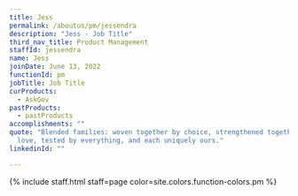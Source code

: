 ```yaml
---
title: Jess
permalink: /aboutus/pm/jessendra
description: "Jess - Job Title"
third_nav_title: Product Management
staffId: jessendra
name: Jess
joinDate: June 13, 2022
functionId: pm
jobTitle: Job Title
curProducts:
  - AskGov
pastProducts:
  - pastProducts
accomplishments: ""
quote: "Blended families: woven together by choice, strengthened together by
  love, tested by everything, and each uniquely ours."
linkedinId: ""

---
```


{% include staff.html staff=page color=site.colors.function-colors.pm %}
